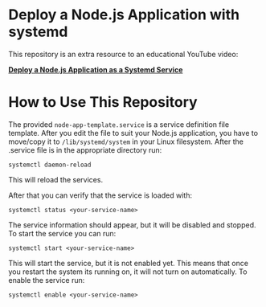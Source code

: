 # Deploy a Node.js Application with systemd

This repository is an extra resource to an educational YouTube video:

[**Deploy a Node.js Application as a Systemd Service**](https://youtu.be/vCcNu2A2bhQ?si=gkFD0RHBAGqO98y7)

# How to Use This Repository

The provided `node-app-template.service` is a service definition file template. After you edit the file to suit your Node.js application, you have to move/copy it to `/lib/systemd/system` in your Linux filesystem. After the .service file is in the appropriate directory run:

```
systemctl daemon-reload
```

This will reload the services.

After that you can verify that the service is loaded with:

```
systemctl status <your-service-name>
```

The service information should appear, but it will be disabled and stopped. To start the service you can run:

```
systemctl start <your-service-name>
```

This will start the service, but it is not enabled yet. This means that once you restart the system its running on, it will not turn on automatically. To enable the service run:

```
systemctl enable <your-service-name>
```
